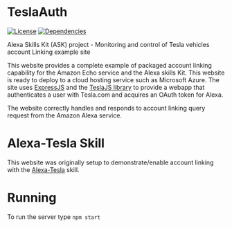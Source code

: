 # TeslaAuth
[![License](https://img.shields.io/github/license/mseminatore/TeslaControlSite.svg?style=flat)](https://github.com/mseminatore/TeslaAuth/blob/master/LICENSE)
[![Dependencies](https://david-dm.org/mseminatore/TeslaAuth.svg)](https://david-dm.org/mseminatore/TeslaAuth)

Alexa Skills Kit (ASK) project - Monitoring and control of Tesla vehicles account Linking example site

This website provides a complete example of packaged account linking capability for the Amazon Echo service 
and the Alexa skills Kit.  This website is ready to deploy to a cloud hosting service such as Microsoft
Azure.  The site uses [ExpressJS](http://www.expressjs.com) and the [TeslaJS library](https://www.teslajs.org) 
to provide a webapp that authenticates a user with Tesla.com and acquires an OAuth token for Alexa.

The website correctly handles and responds to account linking query request from the Amazon Alexa service.

# Alexa-Tesla Skill

This website was originally setup to demonstrate/enable account linking with the 
[Alexa-Tesla](https://github.com/mseminatore/alexa-tesla) skill.

# Running

To run the server type `npm start`
